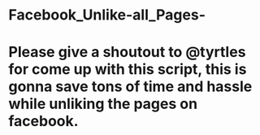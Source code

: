# Facebook_Unlike-all_Pages-
# Please give a shoutout to @tyrtles for come up with this script, this is gonna save tons of time and hassle while unliking the pages on facebook.
